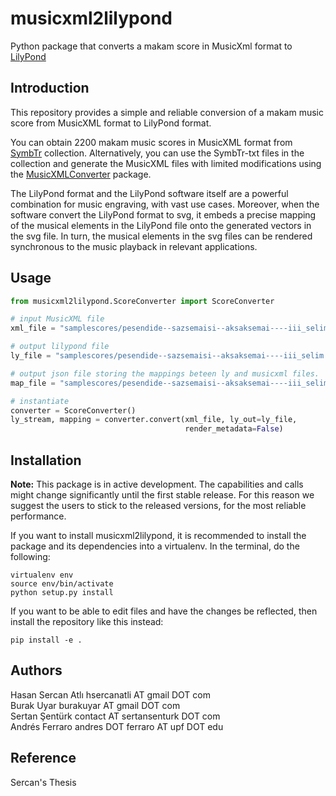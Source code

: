 musicxml2lilypond
===========
Python package that converts a makam score in MusicXml format to [LilyPond](http://lilypond.org/)

Introduction
------------
This repository provides a simple and reliable conversion of a makam music score from MusicXML format to LilyPond format.

You can obtain 2200 makam music scores in MusicXML format from [SymbTr](http://dunya.compmusic.upf.edu/makam/) collection. Alternatively, you can use the SymbTr-txt files in the collection and generate the MusicXML files with limited modifications using the [MusicXMLConverter](https://github.com/burakuyar/MusicXMLConverter) package.

The LilyPond format and the LilyPond software itself are a powerful combination for music engraving, with vast use cases. Moreover, when the software convert the LilyPond format to svg, it embeds a precise mapping of the musical elements in the LilyPond file onto the generated vectors in the svg file. In turn, the musical elements in the svg files can be rendered synchronous to the music playback in relevant applications.

Usage
------

```python
from musicxml2lilypond.ScoreConverter import ScoreConverter

# input MusicXML file
xml_file = "samplescores/pesendide--sazsemaisi--aksaksemai----iii_selim.xml"

# output lilypond file
ly_file = "samplescores/pesendide--sazsemaisi--aksaksemai----iii_selim.ly"

# output json file storing the mappings beteen ly and musicxml files.
map_file = "samplescores/pesendide--sazsemaisi--aksaksemai----iii_selim.json"

# instantiate
converter = ScoreConverter()
ly_stream, mapping = converter.convert(xml_file, ly_out=ly_file, 
                                       render_metadata=False)
```

Installation
-------------

**Note:** This package is in active development. The capabilities and calls might change significantly until the first stable release. For this reason we suggest the users to stick to the released versions, for the most reliable performance.

If you want to install musicxml2lilypond, it is recommended to install the package and its dependencies into a virtualenv. In the terminal, do the following:

    virtualenv env
    source env/bin/activate
    python setup.py install

If you want to be able to edit files and have the changes be reflected, then
install the repository like this instead:

    pip install -e .

Authors
-------
Hasan Sercan Atlı	hsercanatli AT gmail DOT com  
Burak Uyar	burakuyar AT gmail DOT com  
Sertan Şentürk	contact AT sertansenturk DOT com  
Andrés Ferraro	andres DOT ferraro AT upf DOT edu  

Reference
-------
Sercan's Thesis
